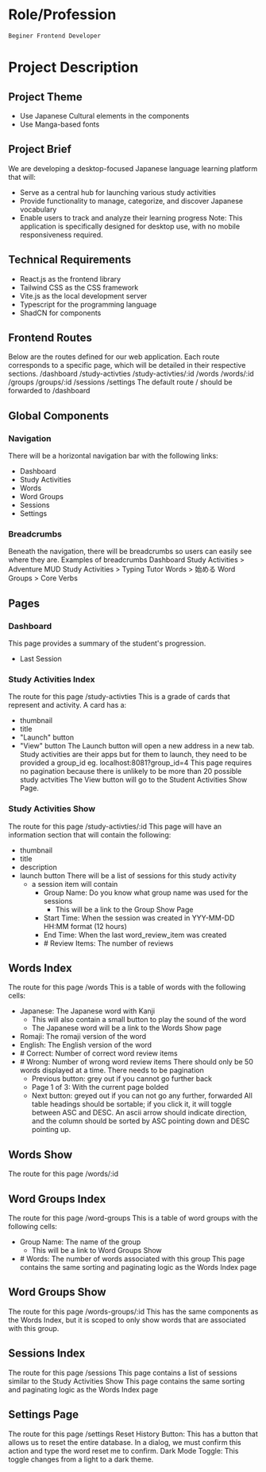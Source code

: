 # Role/Profession
    Beginer Frontend Developer
# Project Description
## Project Theme
 - Use Japanese Cultural elements in the components
 - Use Manga-based fonts
## Project Brief
We are developing a desktop-focused Japanese language learning platform that will:
- Serve as a central hub for launching various study activities
- Provide functionality to manage, categorize, and discover Japanese vocabulary
- Enable users to track and analyze their learning progress
Note: This application is specifically designed for desktop use, with no mobile responsiveness required.
## Technical Requirements
- React.js as the frontend library
- Tailwind CSS as the CSS framework
- Vite.js as the local development server
- Typescript for the programming language
- ShadCN for components
## Frontend Routes
Below are the routes defined for our web application.
Each route corresponds to a specific page, which will be detailed in their respective sections.
/dashboard
/study-activties
/study-activties/:id
/words
/words/:id
/groups
/groups/:id
/sessions
/settings
The default route / should be forwarded to /dashboard
## Global Components
### Navigation 
There will be a horizontal navigation bar with the following links:
- Dashboard
- Study Activities
- Words
- Word Groups
- Sessions
- Settings
### Breadcrumbs
Beneath the navigation, there will be breadcrumbs so users can easily see where they are. Examples of breadcrumbs
Dashboard
Study Activities > Adventure MUD
Study Activities > Typing Tutor
Words > 始める
Word Groups > Core Verbs
## Pages
### Dashboard
This page provides a summary of the student's progression.
- Last Session
### Study Activities Index
The route for this page /study-activties
This is a grade of cards that represent and activity.
A card has a:
- thumbnail
- title
- "Launch" button
- "View" button
The Launch button will open a new address in a new tab.
Study activities are their apps but for them
to launch, they need to be provided a group_id
eg. localhost:8081?group_id=4
This page requires no pagination because there is unlikely
to be more than 20 possible study actvities
The View button will go to the Student Activities Show Page.
### Study Activities Show
The route for this page /study-activties/:id
This page will have an information section that will contain the following:
- thumbnail
- title
- description
- launch button
There will be a list of sessions for this study activity
  - a session item will contain
    - Group Name: Do you know what group name was used for the sessions
      - This will be a link to the Group Show Page
    - Start Time: When the session was created in YYY-MM-DD HH:MM format (12 hours)
    - End Time: When the last word_review_item was created
    - \# Review Items:  The number of reviews 
## Words Index
The route for this page /words
This is a table of words with the following cells:
- Japanese: The Japanese word with Kanji
  - This will also contain a small button to play the sound of the word
  - The Japanese word will be a link to the Words Show page
- Romaji: The romaji version of the word
- English: The English version of the word
- \# Correct: Number of correct word review items
- \# Wrong: Number of wrong word review items
There should only be 50 words displayed at a time.
There needs to be pagination
  - Previous button: grey out if you cannot go further back
  - Page 1 of 3: With the current page bolded
  - Next button: greyed out if you can not go any further, forwarded
All table headings should be sortable; if you click it, it will toggle between ASC and DESC.
An ascii arrow should indicate direction, and the column should be sorted by ASC pointing down and DESC pointing up.
## Words Show
The route for this page /words/:id
## Word Groups Index
The route for this page /word-groups
This is a table of word groups with the following cells:
- Group Name: The name of the group
  - This will be a link to Word Groups Show
- \# Words: The number of words associated with this group
This page contains the same sorting and paginating logic as the Words Index page
## Word Groups Show
The route for this page /words-groups/:id
This has the same components as the Words Index, but it is scoped to only show
words that are associated with this group.
## Sessions Index
The route for this page /sessions
This page contains a list of sessions similar to the Study Activities Show
This page contains the same sorting and paginating logic as the Words Index page
## Settings Page
The route for this page /settings
Reset History Button: This has a button that allows us to reset the entire database.
In a dialog, we must confirm this action and type the word reset me to confirm.
Dark Mode Toggle: This toggle changes from a light to a dark theme.

